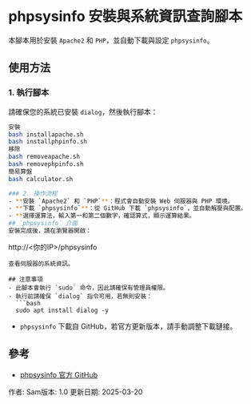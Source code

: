 # phpsysinfo 安裝與系統資訊查詢腳本

本腳本用於安裝 `Apache2` 和 `PHP`，並自動下載與設定 `phpsysinfo`。

## 使用方法

### 1. 執行腳本
請確保您的系統已安裝 `dialog`，然後執行腳本：
```bash
安裝
bash installapache.sh
bash installphpinfo.sh
移除
bash removeapache.sh
bash removephpinfo.sh
簡易算盤
bash calculator.sh

### 2. 操作流程
- **安裝 `Apache2` 和 `PHP`**：程式會自動安裝 Web 伺服器與 PHP 環境。
- **下載 `phpsysinfo`**：從 GitHub 下載 `phpsysinfo`，並自動解壓與配置。
- **選擇運算法，輸入第一和第二個數字，確認算式，顯示運算結果。
## `phpsysinfo` 介面
安裝完成後，請在瀏覽器開啟：
```
http://<你的IP>/phpsysinfo
```
查看伺服器的系統資訊。

## 注意事項
- 此腳本會執行 `sudo` 命令，因此請確保有管理員權限。
- 執行前請確保 `dialog` 指令可用，若無則安裝：
  ```bash
  sudo apt install dialog -y
  ```
- `phpsysinfo` 下載自 GitHub，若官方更新版本，請手動調整下載鏈接。

## 參考
- [phpsysinfo 官方 GitHub](https://github.com/phpsysinfo/phpsysinfo)

作者: Sam版本: 1.0
更新日期: 2025-03-20
